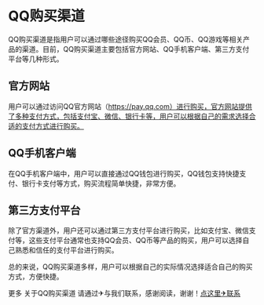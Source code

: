 # QQ购买渠道

QQ购买渠道是指用户可以通过哪些途径购买QQ会员、QQ币、QQ游戏等相关产品的渠道。目前，QQ购买渠道主要包括官方网站、QQ手机客户端、第三方支付平台等几种形式。

## 官方网站

用户可以通过访问QQ官方网站（https://pay.qq.com）进行购买，官方网站提供了多种支付方式，包括支付宝、微信、银行卡等，用户可以根据自己的需求选择合适的支付方式进行购买。

## QQ手机客户端

在QQ手机客户端中，用户可以直接通过QQ钱包进行购买，QQ钱包支持快捷支付、银行卡支付等方式，购买流程简单快捷，非常方便。

## 第三方支付平台

除了官方渠道外，用户还可以通过第三方支付平台进行购买，比如支付宝、微信支付等，这些支付平台通常也支持QQ会员、QQ币等产品的购买，用户可以选择自己熟悉和信任的支付平台进行购买。

总的来说，QQ购买渠道多样，用户可以根据自己的实际情况选择适合自己的购买方式，方便快捷。

更多 关于QQ购买渠道 请通过✈与我们联系，感谢阅读，谢谢！[点这里✈联系](https://a.k02.cc)